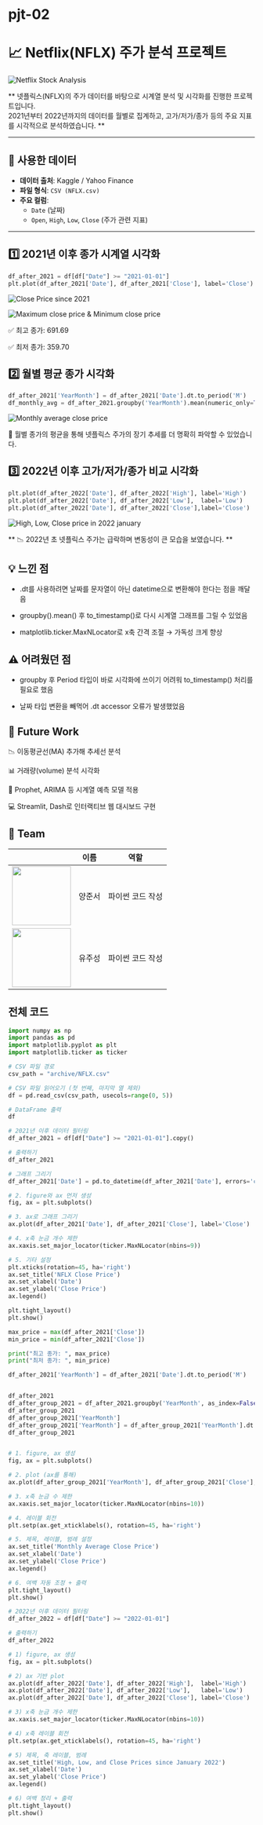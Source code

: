 # pjt-02


# 📈 Netflix(NFLX) 주가 분석 프로젝트

![Netflix Stock Analysis](images/Netflix.png)


** 넷플릭스(NFLX)의 주가 데이터를 바탕으로 시계열 분석 및 시각화를 진행한 프로젝트입니다.  
2021년부터 2022년까지의 데이터를 월별로 집계하고, 고가/저가/종가 등의 주요 지표를 시각적으로 분석하였습니다. **

---

## 📂 사용한 데이터

- **데이터 출처**: Kaggle / Yahoo Finance  
- **파일 형식**: `CSV (NFLX.csv)`  
- **주요 컬럼**:
  - `Date` (날짜)
  - `Open`, `High`, `Low`, `Close` (주가 관련 지표)

---

## 1️⃣ 2021년 이후 종가 시계열 시각화


```python
df_after_2021 = df[df["Date"] >= "2021-01-01"]
plt.plot(df_after_2021['Date'], df_after_2021['Close'], label='Close')
```

![Close Price since 2021](images/NFLX_close_price.png)


![Maximum close price & Minimum close price](images/NFLX_max_min_close.png)

✅ 최고 종가: 691.69

✅ 최저 종가: 359.70


## 2️⃣ 월별 평균 종가 시각화
```python
df_after_2021['YearMonth'] = df_after_2021['Date'].dt.to_period('M')
df_monthly_avg = df_after_2021.groupby('YearMonth').mean(numeric_only=True)
```

![Monthly average close price](images/NFLX_monthly_average_close_price.png)


📌 월별 종가의 평균을 통해 넷플릭스 주가의 장기 추세를 더 명확히 파악할 수 있었습니다.

## 3️⃣ 2022년 이후 고가/저가/종가 비교 시각화
```python
plt.plot(df_after_2022['Date'], df_after_2022['High'], label='High')
plt.plot(df_after_2022['Date'], df_after_2022['Low'],  label='Low')
plt.plot(df_after_2022['Date'], df_after_2022['Close'],label='Close')
```

![High, Low, Close price in 2022 january](images/NFLX_high_low_close.png)


** 📉 2022년 초 넷플릭스 주가는 급락하며 변동성이 큰 모습을 보였습니다. **


## 💡 느낀 점
- .dt를 사용하려면 날짜를 문자열이 아닌 datetime으로 변환해야 한다는 점을 깨달음

- groupby().mean() 후 to_timestamp()로 다시 시계열 그래프를 그릴 수 있었음

- matplotlib.ticker.MaxNLocator로 x축 간격 조절 → 가독성 크게 향상

## ⚠️ 어려웠던 점
- groupby 후 Period 타입이 바로 시각화에 쓰이기 어려워 to_timestamp() 처리를 필요로 했음

- 날짜 타입 변환을 빼먹어 .dt accessor 오류가 발생했었음

## 🚀 Future Work
📉 이동평균선(MA) 추가해 추세선 분석

📊 거래량(volume) 분석 시각화

🤖 Prophet, ARIMA 등 시계열 예측 모델 적용

💻 Streamlit, Dash로 인터랙티브 웹 대시보드 구현

## 👥 Team

|        | 이름   | 역할               |
|--------|--------|--------------------|
| <img src="images/키보드워리어.png" width="120"/> | 양준서 | 파이썬 코드 작성    |
| <img src="images/초대형농구.png" width="120"/> | 유주성 | 파이썬 코드 작성    |



## 전체 코드
```python
import numpy as np
import pandas as pd
import matplotlib.pyplot as plt
import matplotlib.ticker as ticker

# CSV 파일 경로
csv_path = "archive/NFLX.csv"

# CSV 파일 읽어오기 (첫 번째, 마지막 열 제외)
df = pd.read_csv(csv_path, usecols=range(0, 5))

# DataFrame 출력
df

# 2021년 이후 데이터 필터링
df_after_2021 = df[df["Date"] >= "2021-01-01"].copy()

# 출력하기
df_after_2021

# 그래프 그리기
df_after_2021['Date'] = pd.to_datetime(df_after_2021['Date'], errors='coerce')

# 2. figure와 ax 먼저 생성
fig, ax = plt.subplots()

# 3. ax로 그래프 그리기
ax.plot(df_after_2021['Date'], df_after_2021['Close'], label='Close')

# 4. x축 눈금 개수 제한
ax.xaxis.set_major_locator(ticker.MaxNLocator(nbins=9))

# 5. 기타 설정
plt.xticks(rotation=45, ha='right')
ax.set_title('NFLX Close Price')
ax.set_xlabel('Date')
ax.set_ylabel('Close Price')
ax.legend()

plt.tight_layout()
plt.show()

max_price = max(df_after_2021['Close'])
min_price = min(df_after_2021['Close'])

print("최고 종가: ", max_price)
print("최저 종가: ", min_price)

df_after_2021['YearMonth'] = df_after_2021['Date'].dt.to_period('M')


df_after_2021
df_after_group_2021 = df_after_2021.groupby('YearMonth', as_index=False).mean(numeric_only=True)
df_after_group_2021
df_after_group_2021['YearMonth']
df_after_group_2021['YearMonth'] = df_after_group_2021['YearMonth'].dt.to_timestamp()
df_after_group_2021


# 1. figure, ax 생성
fig, ax = plt.subplots()

# 2. plot (ax를 통해)
ax.plot(df_after_group_2021['YearMonth'], df_after_group_2021['Close'], label='Close')

# 3. x축 눈금 수 제한
ax.xaxis.set_major_locator(ticker.MaxNLocator(nbins=10))

# 4. 레이블 회전
plt.setp(ax.get_xticklabels(), rotation=45, ha='right')

# 5. 제목, 레이블, 범례 설정
ax.set_title('Monthly Average Close Price')
ax.set_xlabel('Date')
ax.set_ylabel('Close Price')
ax.legend()

# 6. 여백 자동 조정 + 출력
plt.tight_layout()
plt.show()

# 2022년 이후 데이터 필터링
df_after_2022 = df[df["Date"] >= "2022-01-01"]

# 출력하기
df_after_2022

# 1) figure, ax 생성
fig, ax = plt.subplots()

# 2) ax 기반 plot
ax.plot(df_after_2022['Date'], df_after_2022['High'],  label='High')
ax.plot(df_after_2022['Date'], df_after_2022['Low'],   label='Low')
ax.plot(df_after_2022['Date'], df_after_2022['Close'], label='Close')

# 3) x축 눈금 개수 제한
ax.xaxis.set_major_locator(ticker.MaxNLocator(nbins=10))

# 4) x축 레이블 회전
plt.setp(ax.get_xticklabels(), rotation=45, ha='right')

# 5) 제목, 축 레이블, 범례
ax.set_title('High, Low, and Close Prices since January 2022')
ax.set_xlabel('Date')
ax.set_ylabel('Close Price')
ax.legend()

# 6) 여백 정리 + 출력
plt.tight_layout()
plt.show()
```